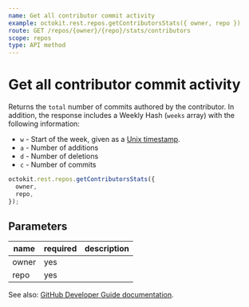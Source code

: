 ```yaml
---
name: Get all contributor commit activity
example: octokit.rest.repos.getContributorsStats({ owner, repo })
route: GET /repos/{owner}/{repo}/stats/contributors
scope: repos
type: API method
---
```


# Get all contributor commit activity

Returns the `total` number of commits authored by the contributor. In addition, the response includes a Weekly Hash (`weeks` array) with the following information:

- `w` - Start of the week, given as a [Unix timestamp](http://en.wikipedia.org/wiki/Unix_time).
- `a` - Number of additions
- `d` - Number of deletions
- `c` - Number of commits

```js
octokit.rest.repos.getContributorsStats({
  owner,
  repo,
});
```

## Parameters

<table>
  <thead>
    <tr>
      <th>name</th>
      <th>required</th>
      <th>description</th>
    </tr>
  </thead>
  <tbody>
    <tr><td>owner</td><td>yes</td><td>

</td></tr>
<tr><td>repo</td><td>yes</td><td>

</td></tr>
  </tbody>
</table>

See also: [GitHub Developer Guide documentation](https://docs.github.com/rest/reference/repos#get-all-contributor-commit-activity).
